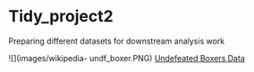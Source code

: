 # Tidy_project2
Preparing different datasets for downstream analysis work

![](images/wikipedia- undf_boxer.PNG)
[Undefeated Boxers Data](https://en.wikipedia.org/wiki/List_of_undefeated_world_boxing_champions)
